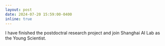 ```yaml
---
layout: post
date: 2024-07-20 15:59:00-0400
inline: true
---
```


I have finished the postdoctral research project and join Shanghai AI Lab as the Young Scientist.
